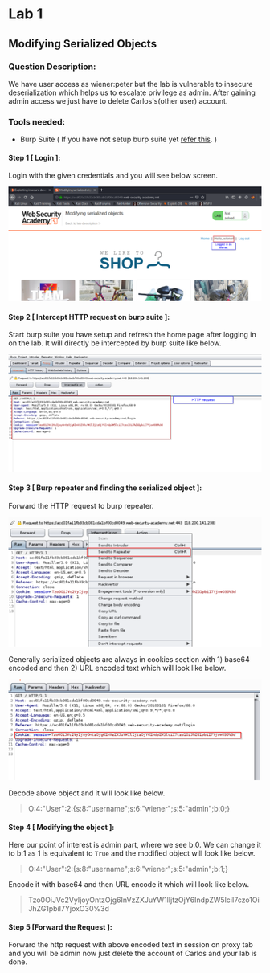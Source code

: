 # Lab 1
## Modifying Serialized Objects

### Question Description:
We have user access as wiener:peter but the lab is vulnerable to insecure deserialization which helps us to escalate privilege as admin. After gaining admin access we just have to delete Carlos's(other user) account.

### Tools needed:

- Burp Suite ( If you have not setup burp suite yet [refer this](https://www.youtube.com/watch?v=YCCrVtvAu2I). )

#### Step 1 [ Login ]:

Login with the given credentials and you will see below screen.

![Home Screen After LogIn](logged_in_home_page.png)
#### Step 2 [ Intercept HTTP request on burp suite ]:

Start burp suite you have setup and refresh the home page after logging in on the lab. It will directly be intercepted by burp suite like below.

![Intercepted HTTP Request](Intercepted_HTTP_request.png)

#### Step 3 [ Burp repeater and finding the serialized object ]:

Forward the HTTP request to burp repeater.

![Burp Repeater](send_to_repeater.png)

Generally serialized objects are always in cookies section with 1) base64 encoded and then 2) URL encoded text which will look like below.

![Encoded Serialized Object](encoded_serialized_object.png)

Decode above object and it will look like below.
> O:4:"User":2:{s:8:"username";s:6:"wiener";s:5:"admin";b:0;}

#### Step 4 [ Modifying the object ]:

Here our point of interest is admin part, where we see b:0. We can change it to b:1 as 1 is equivalent to `True` and the modified object will look like below.
> O:4:"User":2:{s:8:"username";s:6:"wiener";s:5:"admin";b:1;}

Encode it with base64 and then URL encode it which will look like below.
> Tzo0OiJVc2VyIjoyOntzOjg6InVzZXJuYW1lIjtzOjY6IndpZW5lciI7czo1OiJhZG1pbiI7YjoxO30%3d

#### Step 5 [Forward the Request ]:

Forward the http request with above encoded text in session on proxy tab and you will be admin now just delete the account of Carlos and your lab is done.
